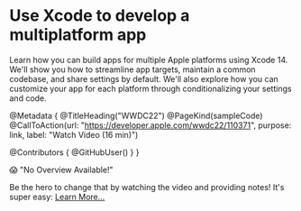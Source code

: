 # Use Xcode to develop a multiplatform app

Learn how you can build apps for multiple Apple platforms using Xcode 14. We'll show you how to streamline app targets, maintain a common codebase, and share settings by default. We'll also explore how you can customize your app for each platform through conditionalizing your settings and code.

@Metadata {
   @TitleHeading("WWDC22")
   @PageKind(sampleCode)
   @CallToAction(url: "https://developer.apple.com/wwdc22/110371", purpose: link, label: "Watch Video (16 min)")

   @Contributors {
      @GitHubUser(<replace this with your GitHub handle>)
   }
}

😱 "No Overview Available!"

Be the hero to change that by watching the video and providing notes! It's super easy:
 [Learn More…](https://wwdcnotes.github.io/WWDCNotes/documentation/wwdcnotes/contributing)
